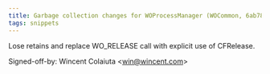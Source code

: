 ```yaml
---
title: Garbage collection changes for WOProcessManager (WOCommon, 6ab78fb)
tags: snippets
---
```


Lose retains and replace WO_RELEASE call with explicit use of CFRelease.

Signed-off-by: Wincent Colaiuta &lt;win@wincent.com&gt;
